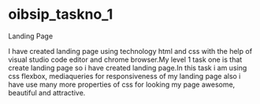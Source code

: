 # oibsip_taskno_1

Landing Page

I have created landing page using technology html and css with the help of visual studio code editor and chrome browser.My level 1 task one is that create landing page so i have created landing page.In this task i am using css flexbox, mediaqueries for responsiveness of my landing page also i have use many more properties of css for looking my page awesome, beautiful and attractive.
